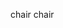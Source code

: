  <span class="material-symbols-outlined">chair</span>
<span class="material-symbols-outlined fill">chair</span>